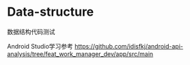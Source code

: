 # Data-structure

数据结构代码测试

Android Studio学习参考
https://github.com/idisfkj/android-api-analysis/tree/feat_work_manager_dev/app/src/main
